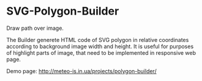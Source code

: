 # SVG-Polygon-Builder

Draw path over image.

The Builder generete HTML code of SVG polygon in relative coordinates according to background image width and height. It is useful for purposes of highlight parts of image, that need to be implemented in responsive web page.

Demo page:
http://meteo-is.in.ua/projects/polygon-builder/
